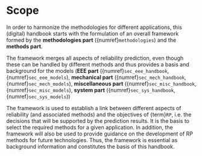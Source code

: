 <!--- Copyright (C) Matrisk GmbH 2022 -->

# Scope

In order to harmonize the methodologies for different applications, this (digital) handbook starts with the formulation of an overall framework formed by the **methodologies part** ({numref}`methodologies`) and the **methods part**. 

The framework merges all aspects of reliability prediction, even though these can be handled by different methods and thus provides a basis and background for the models (**EEE part** ({numref}`sec_eee_handbook`, {numref}`sec_eee_models`), **mechanical part** ({numref}`sec_mech_handbook`, {numref}`sec_mech_models`), **miscellaneous part** ({numref}`sec_misc_handbook`, {numref}`sec_misc_models`), **system part** ({numref}`sec_sys_handbook`, {numref}`sec_sys_models`)) 

The framework is used to establish a link between different aspects of reliability (and associated methods) and the objectives of {term}`RP`, i.e. the decisions that will be supported by the prediction results. It is the basis to select the required methods for a given application. In addition, the framework will also be used to provide guidance on the development of RP methods for future technologies. Thus, the framework is essential as background information and constitutes the basis of this handbook.